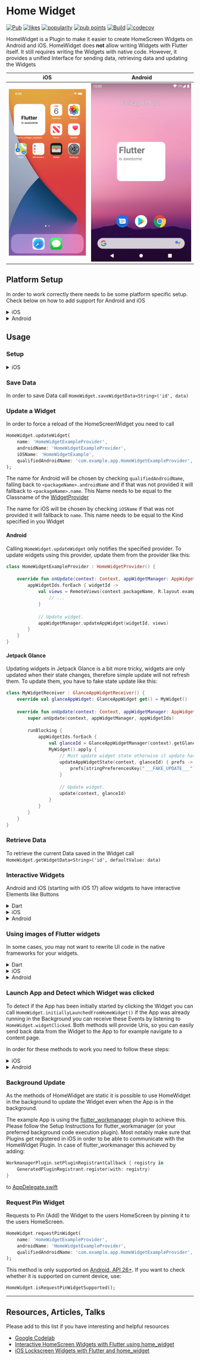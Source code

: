 # Home Widget

[![Pub](https://img.shields.io/pub/v/home_widget.svg)](https://pub.dartlang.org/packages/home_widget)
[![likes](https://img.shields.io/pub/likes/home_widget)](https://pub.dev/packages/home_widget/score)
[![popularity](https://img.shields.io/pub/popularity/home_widget)](https://pub.dev/packages/home_widget/score)
[![pub points](https://img.shields.io/pub/points/home_widget)](https://pub.dev/packages/home_widget/score)
[![Build](https://github.com/abausg/home_widget/actions/workflows/main.yml/badge.svg?branch=main)](https://github.com/ABausG/home_widget/actions/workflows/main.yml?query=branch%3Amain)
[![codecov](https://codecov.io/gh/ABausG/home_widget/branch/main/graph/badge.svg?token=ZXTZOL6KFO)](https://codecov.io/gh/ABausG/home_widget)

HomeWidget is a Plugin to make it easier to create HomeScreen Widgets on Android and iOS.
HomeWidget does **not** allow writing Widgets with Flutter itself. It still requires writing the Widgets with native code. However, it provides a unified Interface for sending data, retrieving data and updating the Widgets

| iOS                                                                                                            |  Android                                                                                                           |
|----------------------------------------------------------------------------------------------------------------|--------------------------------------------------------------------------------------------------------------------|
| <img src="https://github.com/ABausG/home_widget/blob/main/.github/assets/demo_ios.png?raw=true" width="500px"> | <img src="https://github.com/ABausG/home_widget/blob/main/.github/assets/demo_android.png?raw=true" width="608px"> |

## Platform Setup
In order to work correctly there needs to be some platform specific setup. Check below on how to add support for Android and iOS

<details><summary>iOS</summary>

### Add a Widget to your App in Xcode
Add a widget extension by going `File > New > Target > Widget Extension`

![Widget Extension](https://github.com/ABausG/home_widget/blob/main/.github/assets/widget_extension.png?raw=true)


### Add GroupId
You need to add a groupId to the App and the Widget Extension

**Note: in order to add groupIds you need a paid Apple Developer Account**

Go to your [Apple Developer Account](https://developer.apple.com/account/resources/identifiers/list/applicationGroup) and add a new group
Add this group to you Runner and the Widget Extension inside XCode `Signing & Capabilities > App Groups > +`

![Build Targets](https://github.com/ABausG/home_widget/blob/main/.github/assets/target.png?raw=true)

(To swap between your App, and the Extension change the Target)

### Sync CFBundleVersion (optional)
This step is optional, this will sync the widget extension build version with your app version, so you don't get warnings of mismatch version from App Store Connect when uploading your app.

![Build Phases](https://github.com/ABausG/home_widget/blob/main/.github/assets/build_phases.png?raw=true)

In your Runner (app) target go to `Build Phases > + > New Run Script Phase` and add the following script:
```bash
generatedPath="$SRCROOT/Flutter/Generated.xcconfig"
versionNumber=$(grep FLUTTER_BUILD_NAME $generatedPath | cut -d '=' -f2)
buildNumber=$(grep FLUTTER_BUILD_NUMBER $generatedPath | cut -d '=' -f2)
/usr/libexec/PlistBuddy -c "Set :CFBundleVersion $buildNumber" "$SRCROOT/HomeExampleWidget/Info.plist"
/usr/libexec/PlistBuddy -c "Set :CFBundleShortVersionString $versionNumber" "$SRCROOT/HomeExampleWidget/Info.plist"
```

Replace `HomeExampleWidget` with the name of the widget extension folder that you have created.


### Write your Widget
Check the [Example App](example/ios/HomeWidgetExample/HomeWidgetExample.swift) for an Implementation of a Widget.
A more detailed overview on how to write Widgets for iOS 14 can be found on the [Apple Developer documentation](https://developer.apple.com/documentation/swiftui/widget).
In order to access the Data send with Flutter can be access with
```swift
let data = UserDefaults.init(suiteName:"YOUR_GROUP_ID")
```
</details>

<details><summary>Android</summary>

### Create Widget Layout inside `android/app/src/main/res/layout`

### Create Widget Configuration into `android/app/src/main/res/xml`
```xml
<?xml version="1.0" encoding="utf-8"?>
<appwidget-provider xmlns:android="http://schemas.android.com/apk/res/android"
    android:minWidth="40dp"
    android:minHeight="40dp"
    android:updatePeriodMillis="86400000"
    android:initialLayout="@layout/example_layout"
    android:resizeMode="horizontal|vertical"
    android:widgetCategory="home_screen">
</appwidget-provider>
```

### Add WidgetReceiver to AndroidManifest
```xml
<receiver android:name="HomeWidgetExampleProvider" android:exported="true">
    <intent-filter>
        <action android:name="android.appwidget.action.APPWIDGET_UPDATE" />
    </intent-filter>
    <meta-data android:name="android.appwidget.provider"
        android:resource="@xml/home_widget_example" />
</receiver>
```

### Write your WidgetProvider
For convenience, you can extend from [HomeWidgetProvider](android/src/main/kotlin/es/antonborri/home_widget/HomeWidgetProvider.kt) which gives you access to a SharedPreferences Object with the Data in the `onUpdate` method.
In case you don't want to use the convenience Method you can access the Data using
```kotlin
import es.antonborri.home_widget.HomeWidgetPlugin
...
HomeWidgetPlugin.getData(context)
```
which will give you access to the same SharedPreferences

### More Information
For more Information on how to create and configure Android Widgets, check out [this guide](https://developer.android.com/develop/ui/views/appwidgets) on the Android Developers Page.

### Jetpack Glance
In Jetpack Glance, you have to write your receiver (== provider), that returns a widget.
Add it to AndroidManifest the same way as written above for android widgets.

```kotlin
class MyReceiver : GlanceAppWidgetReceiver() {
    override val glanceAppWidget: GlanceAppWidget get() = MyWidget()
}
```

If you need to access HomeWidget shared preferences, use this:

```kotlin
HomeWidgetPlugin.getData(context)
```

</details>

## Usage

### Setup
<details><summary>iOS</summary>
For iOS, you need to call `HomeWidget.setAppGroupId('YOUR_GROUP_ID');`
Without this you won't be able to share data between your App and the Widget and calls to `saveWidgetData` and `getWidgetData` will return an error
</details>

### Save Data
In order to save Data call `HomeWidget.saveWidgetData<String>('id', data)`

### Update a Widget
In order to force a reload of the HomeScreenWidget you need to call
```dart
HomeWidget.updateWidget(
    name: 'HomeWidgetExampleProvider',
    androidName: 'HomeWidgetExampleProvider',
    iOSName: 'HomeWidgetExample',
    qualifiedAndroidName: 'com.example.app.HomeWidgetExampleProvider',
);
```

The name for Android will be chosen by checking `qualifiedAndroidName`, falling back to `<packageName>.androidName` and if that was not provided it 
will fallback to `<packageName>.name`.
This Name needs to be equal to the Classname of the [WidgetProvider](#Write-your-Widget)

The name for iOS will be chosen by checking `iOSName` if that was not provided it will fallback to `name`.
This name needs to be equal to the Kind specified in you Widget

#### Android
Calling `HomeWidget.updateWidget` only notifies the specified provider.
To update widgets using this provider,
update them from the provider like this:

```kotlin
class HomeWidgetExampleProvider : HomeWidgetProvider() {

    override fun onUpdate(context: Context, appWidgetManager: AppWidgetManager, appWidgetIds: IntArray, widgetData: SharedPreferences) {
        appWidgetIds.forEach { widgetId ->
            val views = RemoteViews(context.packageName, R.layout.example_layout).apply {
                // ...
            }

            // Update widget.
            appWidgetManager.updateAppWidget(widgetId, views)
        }
    }
}
```

#### Jetpack Glance
Updating widgets in Jetpack Glance is a bit more tricky,
widgets are only updated when their state changes,
therefore simple update will not refresh them.
To update them, you have to fake state update like this:

```kotlin
class MyWidgetReceiver : GlanceAppWidgetReceiver() {
    override val glanceAppWidget: GlanceAppWidget get() = MyWidget()

    override fun onUpdate(context: Context, appWidgetManager: AppWidgetManager, appWidgetIds: IntArray) {
        super.onUpdate(context, appWidgetManager, appWidgetIds)

        runBlocking {
            appWidgetIds.forEach {
                val glanceId = GlanceAppWidgetManager(context).getGlanceIdBy(it)
                MyWidget().apply {
                    // Must update widget state otherwise it update has no effect for some reason.
                    updateAppWidgetState(context, glanceId) { prefs ->
                        prefs[stringPreferencesKey("___FAKE_UPDATE___")] = Random.nextULong().toString()
                    }

                    // Update widget.
                    update(context, glanceId)
                }
            }
        }
    }
}
```

### Retrieve Data
To retrieve the current Data saved in the Widget call `HomeWidget.getWidgetData<String>('id', defaultValue: data)`

### Interactive Widgets

Android and iOS (starting with iOS 17) allow widgets to have interactive Elements like Buttons

<details><summary>Dart</summary>

1. Write a **static** function that takes a Uri as an argument. This will get called when a user clicks on the View
    ```dart
    @pragma("vm:entry-point")
    FutureOr<void> backgroundCallback(Uri data) async {
      // do something with data
      ...
    }
    ```
   `@pragma('vm:entry-point')` must be placed above the `callback` function to avoid tree shaking in release mode.

2. Register the callback function by calling
    ```dart
    HomeWidget.registerInteractivityCallback(backgroundCallback);
    ```
</details>

<details><summary>iOS</summary>

1. Adjust your Podfile to add `home_widget` as a dependency to your WidgetExtension
   ```
   target 'YourWidgetExtension' do
      use_frameworks!
      use_modular_headers!

      pod 'home_widget', :path => '.symlinks/plugins/home_widget/ios'
end
   ```
2. To be able to use plugins with the Background Callback add this to your AppDelegate's `application` function
   ```swift
   if #available(iOS 17, *) {
    HomeWidgetBackgroundWorker.setPluginRegistrantCallback { registry in
        GeneratedPluginRegistrant.register(with: registry)
    }
   }
   ```
3. Create a custom `AppIntent` in your App Target (Runner) and make sure to select both your App and your WidgetExtension in the Target Membership panel

   ![Target Membership](https://github.com/ABausG/home_widget/blob/main/.github/assets/target_membership.png?raw=true)

   In this Intent you should import `home_widget` and call `HomeWidgetBackgroundWorker.run(url: url, appGroup: appGroup!)` in the perform method. `url` and `appGroup` can be either hardcoded or set as parameters from the Widget
   ```swift
   import AppIntents
   import Flutter
   import Foundation
   import home_widget
   
   @available(iOS 16, *)
   public struct BackgroundIntent: AppIntent {
      static public var title: LocalizedStringResource = "HomeWidget Background Intent"
      
      @Parameter(title: "Widget URI")
      var url: URL?
      
      @Parameter(title: "AppGroup")
      var appGroup: String?
      
      public init() {}
      
      public init(url: URL?, appGroup: String?) {
         self.url = url
         self.appGroup = appGroup
      }
      
      public func perform() async throws -> some IntentResult {
         await HomeWidgetBackgroundWorker.run(url: url, appGroup: appGroup!)
      
         return .result()
      }
   }   
   ```
4. Add a Button to your Widget. This Button might be encapsulated by a Version check. Pass in an instance of the `AppIntent` created in the previous step
   ```swift
   Button(
      intent: BackgroundIntent(
        url: URL(string: "homeWidgetExample://titleClicked"), appGroup: widgetGroupId)
    ) {
      Text(entry.title).bold().font( /*@START_MENU_TOKEN@*/.title /*@END_MENU_TOKEN@*/)
    }.buttonStyle(.plain)
   ```
5. With the current setup the Widget is now Interactive as long as the App is still in the background. If you want to have the Widget be able to wake the App up you need to add the following to your `AppIntent` file
   ```swift
   @available(iOS 16, *)
   @available(iOSApplicationExtension, unavailable)
   extension BackgroundIntent: ForegroundContinuableIntent {}
   ```
   This code tells the system to always perform the Intent in the App and not in a process attached to the Widget. Note however that this will start your Flutter App using the normal main entrypoint meaning your full app might be run in the background. To counter this you should add checks in the very first Widget you build inside `runApp` to only perform necessary calls/setups while the App is launched in the background
</details>

<details><summary>Android</summary>

1. Add the necessary Receiver and Service to your `AndroidManifest.xml` file
    ```
   <receiver android:name="es.antonborri.home_widget.HomeWidgetBackgroundReceiver"  android:exported="true">
        <intent-filter>
            <action android:name="es.antonborri.home_widget.action.BACKGROUND" />
        </intent-filter>
    </receiver>
    <service android:name="es.antonborri.home_widget.HomeWidgetBackgroundService"
        android:permission="android.permission.BIND_JOB_SERVICE" android:exported="true"/>
   ```
2. Add a `HomeWidgetBackgroundIntent.getBroadcast` PendingIntent to the View you want to add a click listener to
    ```kotlin
    val backgroundIntent = HomeWidgetBackgroundIntent.getBroadcast(
        context,
        Uri.parse("homeWidgetExample://titleClicked")
    )
    setOnClickPendingIntent(R.id.widget_title, backgroundIntent)
    ```
</details>

### Using images of Flutter widgets

In some cases, you may not want to rewrite UI code in the native frameworks for your widgets.

<details><summary>Dart</summary>
For example, say you have a chart in your Flutter app configured with `CustomPaint`:

```dart
class LineChart extends StatelessWidget {
  const LineChart({
    super.key,
  });

  @override
  Widget build(BuildContext context) {
    return CustomPaint(
      painter: LineChartPainter(),
      child: const SizedBox(
        height: 200,
        width: 200,
      ),
    );
  }
}
```

<img width="300" alt="Screenshot 2023-06-07 at 12 33 44 PM" src="https://github.com/ABausG/home_widget/assets/21065911/55619584-bc85-4e7e-9fad-17afde2f74df">

Rewriting the code to create this chart on both Android and iOS might be time consuming.
Instead, you can generate a png file of the Flutter widget and save it to a shared container
between your Flutter app and the home screen widget.

```dart
var path = await HomeWidget.renderFlutterWidget(
  const LineChart(),
  key: 'lineChart',
  logicalSize: const Size(400, 400),
);
```
- `LineChart()` is the widget that will be rendered as an image.
- `key` is the key in the key/value storage on the device that stores the path of the file for easy retrieval on the native side
</details>

<details><summary>iOS</summary>
To retrieve the image and display it in a widget, you can use the following SwiftUI code:

1. In your `TimelineEntry` struct add a property to retrieve the path:
    ```swift
    struct MyEntry: TimelineEntry {
        …
        let lineChartPath: String
    }
    ```

2. Get the path from the `UserDefaults` in `getSnapshot`:
    ```swift
   func getSnapshot(
        ...
        let lineChartPath = userDefaults?.string(forKey: "lineChart") ?? "No screenshot available"
    ```
3. Create a `View` to display the chart and resize the image based on the `displaySize` of the widget:
    ```swift
    struct WidgetEntryView : View {
      …
       var ChartImage: some View {
            if let uiImage = UIImage(contentsOfFile: entry.lineChartPath) {
                let image = Image(uiImage: uiImage)
                    .resizable()
                    .frame(width: entry.displaySize.height*0.5, height: entry.displaySize.height*0.5, alignment: .center)
                return AnyView(image)
            }
            print("The image file could not be loaded")
            return AnyView(EmptyView())
        }
    …
    }
    ```

4. Display the chart in the body of the widget's `View`:
    ```swift
    VStack {
            Text(entry.title)
            Text(entry.description)
            ChartImage
        }
    ```

<img width="522" alt="Screenshot 2023-06-07 at 12 57 28 PM" src="https://github.com/ABausG/home_widget/assets/21065911/f7dcdea0-605a-4662-a03a-158831a4e946">
</details>

<details><summary>Android</summary>

1. Add an image UI element to your xml file:
    ```xml
    <ImageView
           android:id="@+id/widget_image"
           android:layout_width="200dp"
           android:layout_height="200dp"
           android:layout_below="@+id/headline_description"
           android:layout_alignBottom="@+id/headline_title"
           android:layout_alignParentStart="true"
           android:layout_alignParentLeft="true"
           android:layout_marginStart="8dp"
           android:layout_marginLeft="8dp"
           android:layout_marginTop="6dp"
           android:layout_marginBottom="-134dp"
           android:layout_weight="1"
           android:adjustViewBounds="true"
           android:background="@android:color/white"
           android:scaleType="fitCenter"
           android:src="@android:drawable/star_big_on"
           android:visibility="visible"
           tools:visibility="visible" />
    ```
2. Update your Kotlin code to get the chart image and put it into the widget, if it exists.
    ```kotlin
    class NewsWidget : AppWidgetProvider() {
       override fun onUpdate(
           context: Context,
           appWidgetManager: AppWidgetManager,
           appWidgetIds: IntArray,
       ) {
           for (appWidgetId in appWidgetIds) {
               // Get reference to SharedPreferences
               val widgetData = HomeWidgetPlugin.getData(context)
               val views = RemoteViews(context.packageName, R.layout.news_widget).apply {
                   // Get chart image and put it in the widget, if it exists
                   val imagePath = widgetData.getString("lineChart", null)
                   val imageFile = File(imagePath)
                   val imageExists = imageFile.exists()
                   if (imageExists) {
                      val myBitmap: Bitmap = BitmapFactory.decodeFile(imageFile.absolutePath)
                      setImageViewBitmap(R.id.widget_image, myBitmap)
                   } else {
                      println("image not found!, looked @: $imagePath")
                   }
                   // End new code
               }
               appWidgetManager.updateAppWidget(appWidgetId, views)
           }
       }
    }
    ```
</details>

### Launch App and Detect which Widget was clicked
To detect if the App has been initially started by clicking the Widget you can call `HomeWidget.initiallyLaunchedFromHomeWidget()` if the App was already running in the Background you can receive these Events by listening to `HomeWidget.widgetClicked`. Both methods will provide Uris, so you can easily send back data from the Widget to the App to for example navigate to a content page.

In order for these methods to work you need to follow these steps:

<details><summary>iOS</summary>

Add `.widgetUrl` to your WidgetComponent
```swift
Text(entry.message)
    .font(.body)
    .widgetURL(URL(string: "homeWidgetExample://message?message=\(entry.message)&homeWidget"))
```
In order to only detect Widget Links you need to add the queryParameter`homeWidget` to the URL
</details>

<details><summary>Android</summary>
Add an `IntentFilter` to the `Activity` Section in your `AndroidManifest`
```
<intent-filter>
    <action android:name="es.antonborri.home_widget.action.LAUNCH" />
</intent-filter>
```

In your WidgetProvider add a PendingIntent to your View using `HomeWidgetLaunchIntent.getActivity`
```kotlin
val pendingIntentWithData = HomeWidgetLaunchIntent.getActivity(
        context,
        MainActivity::class.java,
        Uri.parse("homeWidgetExample://message?message=$message"))
setOnClickPendingIntent(R.id.widget_message, pendingIntentWithData)
```

#### Jetpack Glance
Create an `ActionCallback`:

```kotlin
class OpenAppAction : ActionCallback {
    companion object {
        const val MESSAGE_KEY = "OpenAppActionMessageKey"
    }

    override suspend fun onAction(
        context: Context, glanceId: GlanceId, parameters: ActionParameters
    ) {
        val message = parameters[ActionParameters.Key<String>(MESSAGE_KEY)]

        val pendingIntentWithData = HomeWidgetLaunchIntent.getActivity(
            context, MainActivity::class.java, Uri.parse("homeWidgetExample://message?message=$message")
        )

        pendingIntentWithData.send()
    }
}
```

and use it like this:

```kotlin
Button(
    text = "Open App",
    onClick = actionRunCallback<OpenConfigurationAction>(
        actionParametersOf(
            ActionParameters.Key<String>(OpenAppAction.MESSAGE_KEY) to "your message"
        )
    )
)
```

</details>

### Background Update
As the methods of HomeWidget are static it is possible to use HomeWidget in the background to update the Widget even when the App is in the background.

The example App is using the [flutter_workmanager](https://pub.dev/packages/workmanager) plugin to achieve this.
Please follow the Setup Instructions for flutter_workmanager (or your preferred background code execution plugin). Most notably make sure that Plugins get registered in iOS in order to be able to communicate with the HomeWidget Plugin.
In case of flutter_workmanager this achieved by adding:
```swift
WorkmanagerPlugin.setPluginRegistrantCallback { registry in
    GeneratedPluginRegistrant.register(with: registry)
}
```
to [AppDelegate.swift](example/ios/Runner/AppDelegate.swift)

### Request Pin Widget
Requests to Pin (Add) the Widget to the users HomeScreen by pinning it to the users HomeScreen.

```dart
HomeWidget.requestPinWidget(
    name: 'HomeWidgetExampleProvider',
    androidName: 'HomeWidgetExampleProvider',
    qualifiedAndroidName: 'com.example.app.HomeWidgetExampleProvider',
);
```

This method is only supported on [Android, API 26+](https://developer.android.com/develop/ui/views/appwidgets/configuration#pin).
If you want to check whether it is supported on current device, use:

```dart
HomeWidget.isRequestPinWidgetSupported();
```

---

## Resources, Articles, Talks
Please add to this list if you have interesting and helpful resources
- [Google Codelab](https://codelabs.developers.google.com/flutter-home-screen-widgets#0)
- [Interactive HomeScreen Widgets with Flutter using home_widget](https://medium.com/p/83cb0706a417)
- [iOS Lockscreen Widgets with Flutter and home_widget](https://medium.com/p/0dfecc18cfa0)
